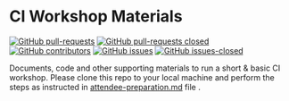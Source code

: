 # CI Workshop Materials

[![GitHub pull-requests](https://img.shields.io/github/issues-pr/xylene1980/ciworkshop.svg)](https://github.com/xylene1980/ciworkshop/pulls)
[![GitHub pull-requests closed](https://img.shields.io/github/issues-pr-closed/xylene1980/ciworkshop.svg)](https://github.com/xylene1980/ciworkshop/pulls)
[![GitHub contributors](https://img.shields.io/github/contributors/xylene1980/ciworkshop.svg)](https://github.com/xylene1980/ciworkshop/graphs/contributors)
[![GitHub issues](https://img.shields.io/github/issues/xylene1980/ciworkshop.svg)](https://github.com/xylene1980/ciworkshop/issues?q=is%3Aopen+is%3Aissue)
[![GitHub issues-closed](https://img.shields.io/github/issues-closed/xylene1980/ciworkshop.svg)](https://github.com/xylene1980/ciworkshop/issues?q=is%3Aissue+is%3Aclosed)

Documents, code and other supporting materials to run a short &amp; basic CI workshop.  Please clone this repo to your local machine and perform the steps as instructed in [attendee-preparation.md](attendee-preparation.md) file .

